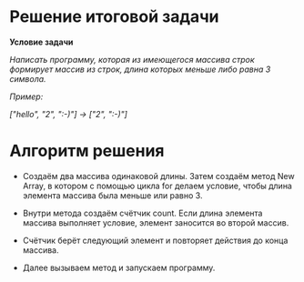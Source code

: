 # Решение итоговой задачи

 **Условие задачи**

 _Написать программу, которая из имеющегося массива строк формирует массив из строк, длина которых меньше либо равна 3 символа._

_Пример:_

_["hello", "2", ":-)"] -> ["2", ":-)"]_ 

# Алгоритм решения

* Создаём два массива одинаковой длины. Затем создаём метод New Array, в котором с помощью цикла for делаем условие, чтобы длина элемента массива была меньше или равно 3. 

* Внутри метода создаём счётчик count. Если длина элемента массива выполняет условие, элемент заносится во второй массив. 

* Счётчик берёт следующий элемент и повторяет действия до конца массива. 

* Далее вызываем метод и запускаем программу.